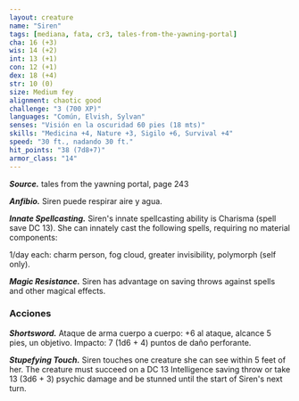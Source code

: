 ```yaml
---
layout: creature
name: "Siren"
tags: [mediana, fata, cr3, tales-from-the-yawning-portal]
cha: 16 (+3)
wis: 14 (+2)
int: 13 (+1)
con: 12 (+1)
dex: 18 (+4)
str: 10 (0)
size: Medium fey
alignment: chaotic good
challenge: "3 (700 XP)"
languages: "Común, Elvish, Sylvan"
senses: "Visión en la oscuridad 60 pies (18 mts)"
skills: "Medicina +4, Nature +3, Sigilo +6, Survival +4"
speed: "30 ft., nadando 30 ft."
hit_points: "38 (7d8+7)"
armor_class: "14"
---
```


***Source.*** tales from the yawning portal,  page 243

***Anfibio.*** Siren puede respirar aire y agua.

***Innate Spellcasting.*** Siren's innate spellcasting ability is Charisma (spell save DC 13). She can innately cast the following spells, requiring no material components:

1/day each: charm person, fog cloud, greater invisibility, polymorph (self only).

***Magic Resistance.*** Siren has advantage on saving throws against spells and other magical effects.

### Acciones

***Shortsword.*** Ataque de arma cuerpo a cuerpo: +6 al ataque, alcance 5 pies, un objetivo. Impacto: 7 (1d6 + 4) puntos de daño perforante.

***Stupefying Touch.*** Siren touches one creature she can see within 5 feet of her. The creature must succeed on a DC 13 Intelligence saving throw or take 13 (3d6 + 3) psychic damage and be stunned until the start of Siren's next turn.